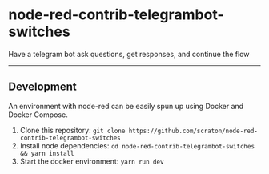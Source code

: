node-red-contrib-telegrambot-switches
=====================================

Have a telegram bot ask questions, get responses, and continue the flow

---
## Development

An environment with node-red can be easily spun up using Docker and Docker Compose.

1. Clone this repository:        `git clone https://github.com/scraton/node-red-contrib-telegrambot-switches`
1. Install node dependencies:    `cd node-red-contrib-telegrambot-switches && yarn install`
1. Start the docker environment: `yarn run dev`